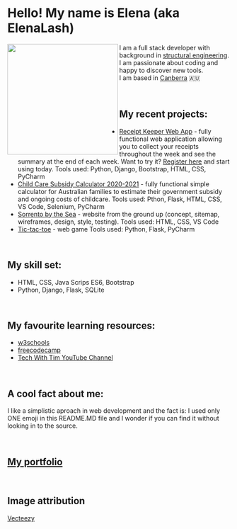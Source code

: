 # Hello! My name is Elena (aka ElenaLash)

<img align="left" width="250" src="https://elenalash.github.io/myGitImg.jpg">

I am a full stack developer with background in [structural engineering](https://en.wikipedia.org/wiki/Structural_engineering). 
<br> I am passionate about coding and happy to discover new tools.
<br> I am based in [Canberra](https://en.wikipedia.org/wiki/Canberra) :australia: 




<br>

## My recent projects:
* [Receipt Keeper Web App](https://receiptkeeper.pythonanywhere.com) - fully functional web application allowing you to collect your receipts throughout the week and see the summary at the end of each week. Want to try it? [Register here](https://receiptkeeper.pythonanywhere.com/register/) and start using today.
Tools used: Python, Django, Bootstrap, HTML, CSS, PyCharm
* [Child Care Subsidy Calculator 2020-2021](https://elenalash.pythonanywhere.com/ccs) - fully functional simple calculator for Australian families to estimate their government subsidy and ongoing costs of childcare.
Tools used: Pthon, Flask, HTML, CSS, VS Code, Selenium, PyCharm
* [Sorrento by the Sea](https://elenalash.github.io/sorrento/index.html) - website from the ground up (concept, sitemap, wireframes, design, style, testing).
Tools used: HTML, CSS, VS Code
* [Tic-tac-toe]() - web game
Tools used: Python, Flask, PyCharm

<br>

## My skill set:
* HTML, CSS, Java Scrips ES6, Bootstrap
* Python, Django, Flask, SQLite

<br>

## My favourite learning resources:
* [w3schools](https://www.w3schools.com/)
* [freecodecamp](https://www.freecodecamp.org/)
* [Tech With Tim YouTube Channel](https://www.youtube.com/channel/UC4JX40jDee_tINbkjycV4Sg)

<br>

## A cool fact about me:
I like a simplistic aproach in web development and the fact is: I used only ONE emoji in this README.MD file and I wonder if you can find it without looking in to the source.

<br>

## [My portfolio](elenalash.github.io) 

<br>

## Image attribution
<a href="https://www.vecteezy.com/"> Vecteezy</a>
